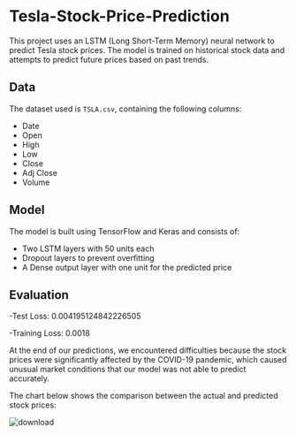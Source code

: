 # Tesla-Stock-Price-Prediction
This project uses an LSTM (Long Short-Term Memory) neural network to predict Tesla stock prices. The model is trained on historical stock data and attempts to predict future prices based on past trends.

## Data

The dataset used is `TSLA.csv`, containing the following columns:
- Date
- Open
- High
- Low
- Close
- Adj Close
- Volume

## Model

The model is built using TensorFlow and Keras and consists of:
- Two LSTM layers with 50 units each
- Dropout layers to prevent overfitting
- A Dense output layer with one unit for the predicted price

## Evaluation

-Test Loss: 0.004195124842226505

-Training Loss: 0.0018

At the end of our predictions, we encountered difficulties because the stock prices were significantly affected by the COVID-19 pandemic, which caused unusual market conditions that our model was not able to predict accurately.

The chart below shows the comparison between the actual and predicted stock prices:

![download](https://github.com/user-attachments/assets/879ab1a0-f398-4f8f-b05c-05669a7d3a7d)

